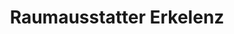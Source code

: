 ---
title: "Raumausstatter Erkelenz"
url: /iserlohn/raumausstatter-erkelenz/
shop: Raumausstattung
---